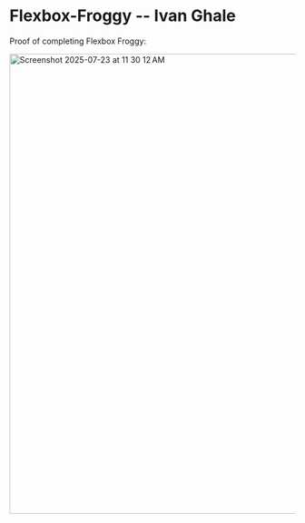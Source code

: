 # Flexbox-Froggy -- Ivan Ghale
Proof of completing Flexbox Froggy: <br>

<img width="1430" height="809" alt="Screenshot 2025-07-23 at 11 30 12 AM" src="https://github.com/user-attachments/assets/d89b1797-ce47-4767-93df-01682b71501d" />
